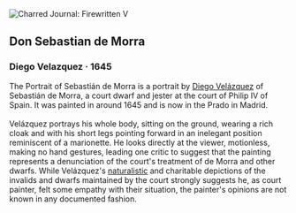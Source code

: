 <div class="artwork-of-the-day">
  <div class="container">
    <div class="img-wrapper">
      <img
        src="https://uploads1.wikiart.org/00340/images/diego-velazquez/don-sebastian-de-morra-1.jpg"
        alt="Charred Journal: Firewritten V" />
    </div>
    <div class="artwork-detail">
      <div class="artwork-origin"> 
        <h2 class="artwork-name">Don Sebastian de Morra</h2>
        <h3 class="artist">
          Diego Velazquez
                    ·  1645
        </h3>
      </div>
      <p class="description">
        <span class="artwork-description-text ng-binding" ng-bind-html="viewModel.ArtworkOfTheDay.Description | unsafe">The Portrait of Sebastián de Morra is a portrait by <a target="_blank" href="/en/diego-velazquez">Diego Velázquez</a> of Sebastián de Morra, a court dwarf and jester at the court of Philip IV of Spain. It was painted in around 1645 and is now in the Prado in Madrid.
<br>
<br>Velázquez portrays his whole body, sitting on the ground, wearing a rich cloak and with his short legs pointing forward in an inelegant position reminiscent of a marionette. He looks directly at the viewer, motionless, making no hand gestures, leading one critic to suggest that the painting represents a denunciation of the court's treatment of de Morra and other dwarfs. While Velázquez's <a target="_blank" href="/en/artists-by-art-movement/naturalism">naturalistic</a> and charitable depictions of the invalids and dwarfs maintained by the court strongly suggests he, as court painter, felt some empathy with their situation, the painter's opinions are not known in any documented fashion.</span>
                        <div class="text-shadow-container" ng-show="showShadow" style=""></div>
      </p>
    </div>
  </div>

</div>
